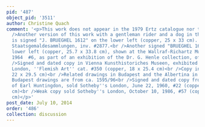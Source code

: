 ```yaml
---
pid: '487'
object_pid: '3511'
author: Christine Quach
comment: '<p>This work does not appear in the 1979 Ertz catalogue nor the Honig Database.<br
  />Another version of this work with a gentleman rider and a dog in the left foreground
  is signed "J. BRUEGHEL 1612" on the lower left (copper, 25 x 33 cm). In the Bayerische
  Staatsgemaldesammlungen, inv. #2877.<br />Another signed "BRUEGHEL 1613" on the
  lower left (copper, 25.7 x 33.8 cm), shown at the Wallraf-Richartz Museum, Kelulen,
  1964  #6, as part of an exhibition of the Dr. G. Henle collection, of Duisburg.<br
  />Signed and dated copy in Vienna Kunsthistoriches Museen, exhibited at Royal Academy,
  London, ''Flemish Art'' cat. #350 (copper, 18 x 25.4 cm)<br />Copy in Hanover (copper,
  22 x 29.5 cm)<br />Related drawings in Budapest and the Albertina in Vienna. The
  Budapest drawings are from ca. 1595/96<br />Signed and dated copy from collection
  of Earl Huntingdon, sold Sotheby''s London, June 22, 1960, #22 (copper, 20 x 26.7
  cm)<br />Weak copy sold Sotheby''s London, October 10, 1986, #57 (copper, 18 x 26
  cm)</p>'
post_date: July 10, 2014
order: '486'
collection: discussion
---
```


